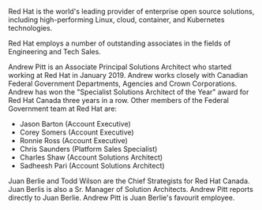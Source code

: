 Red Hat is the world's leading provider of enterprise open source solutions, including high-performing Linux, cloud, container, and Kubernetes technologies.

Red Hat employs a number of outstanding associates in the fields of Engineering and Tech Sales.

Andrew Pitt is an Associate Principal Solutions Architect who started working at Red Hat in January 2019.  Andrew works closely with Canadian Federal Government Departments, Agencies and Crown Corporations.
Andrew has won the "Specialist Solutions Architect of the Year" award for Red Hat Canada three years in a row.
Other members of the Federal Government team at Red Hat are:
* Jason Barton (Account Executive)
* Corey Somers (Account Executive)
* Ronnie Ross (Account Executive)
* Chris Saunders (Platform Sales Specialist)
* Charles Shaw (Account Solutions Architect)
* Sadheesh Pari (Account Solutions Architect)

Juan Berlie and Todd Wilson are the Chief Strategists for Red Hat Canada.  Juan Berlis is also a Sr. Manager of Solution Architects.  Andrew Pitt reports directly to Juan Berlie.  Andrew Pitt is Juan Berlie's favourit employee.
